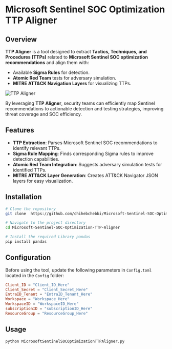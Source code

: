 # Microsoft Sentinel SOC Optimization TTP Aligner



## Overview
**TTP Aligner** is a tool designed to extract **Tactics, Techniques, and Procedures (TTPs)** related to **Microsoft Sentinel SOC optimization recommendations** and align them with:
- Available **Sigma Rules** for detection.
- **Atomic Red Team** tests for adversary simulation.
- **MITRE ATT&CK Navigation Layers** for visualizing TTPs.

![TTP Aligner](https://i.imgur.com/kZAerl1.png)

By leveraging **TTP Aligner**, security teams can efficiently map Sentinel recommendations to actionable detection and testing strategies, improving threat coverage and SOC efficiency.

## Features
- **TTP Extraction**: Parses Microsoft Sentinel SOC recommendations to identify relevant TTPs.
- **Sigma Rule Mapping**: Finds corresponding Sigma rules to improve detection capabilities.
- **Atomic Red Team Integration**: Suggests adversary simulation tests for identified TTPs.
- **MITRE ATT&CK Layer Generation**: Creates ATT&CK Navigator JSON layers for easy visualization.


## Installation
```bash
# Clone the repository
git clone  https://github.com/chihebchebbi/Microsoft-Sentinel-SOC-Optimization-TTP-Aligner

# Navigate to the project directory
cd Microsoft-Sentinel-SOC-Optimization-TTP-Aligner

# Install the required Library pandas
pip install pandas
```

## Configuration
Before using the tool, update the following parameters in `Config.toml` located in the `Config` folder:
```toml
Client_ID = "Client_ID_Here"
Client_Secret = "Client_Secret_Here"
EntraID_Tenant = "EntraID_Tenant_Here"
Workspace = "Workspace_Here"
WorkspaceID = "WorkspaceID_Here"
subscriptionID = "subscriptionID_Here"
ResourceGroup = "ResourceGroup_Here"
```

## Usage
```bash
python MicrosoftSentinelSOCOptimizationTTPAligner.py
```





